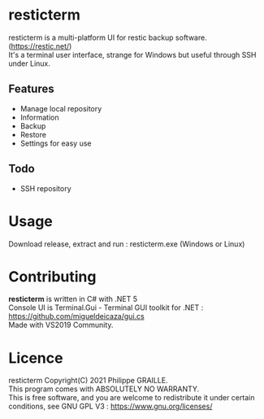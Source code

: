 # resticterm

resticterm is a multi-platform UI for restic backup software. (https://restic.net/)  
It's a terminal user interface, strange for Windows but useful through SSH under Linux.

## Features
- Manage local repository
- Information
- Backup 
- Restore
- Settings for easy use

## Todo
- SSH repository

# Usage

Download release, extract and run : resticterm.exe (Windows or Linux)


# Contributing

**resticterm** is written in C# with .NET 5  
Console UI is Terminal.Gui - Terminal GUI toolkit for .NET : https://github.com/migueldeicaza/gui.cs  
Made with VS2019 Community.


# Licence 

resticterm Copyright(C) 2021 Philippe GRAILLE.  
This program comes with ABSOLUTELY NO WARRANTY.  
This is free software, and you are welcome to redistribute it under certain conditions, see GNU GPL V3 : https://www.gnu.org/licenses/






